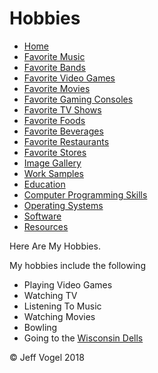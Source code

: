 <head>
		<link href="styles/Website About Me - main.md" rel="stylesheet"/>
	</head>
	<body onload="HobbiesPorcess()">
		<div class = "header">
			<h1>Hobbies</h1>
		</div>
		<div class="nav">
			<ul>
				<li><a href="Website About Me - Main.md">Home</a></li>
				<li><a href="Website About Me - Favorite Music.md">Favorite Music</a></li>
				<li><a href="Website About Me - Favorite Bands.md">Favorite Bands</a></li>
				<li><a href="Website About Me - Favorite Video Games.md">Favorite Video Games</a></li>
				<li><a href="Website About Me - Favorite Movies.md">Favorite Movies</a></li>
				<li><a href="Website About Me - Favorite Gaming Consoles.md">Favorite Gaming Consoles</a></li>
				<li><a href="Website About Me - Favorite TV Shows.md">Favorite TV Shows</a></li>
				<li><a href="Website About Me - Favorite Foods.md">Favorite Foods</a></li>
				<li><a href="Website About Me - Favorite Beverages.md">Favorite Beverages</a></li>
				<li><a href="Website About Me - Favorite Restaurants.md">Favorite Restaurants</a></li>
				<li><a href="Website About Me - Favorite Stores.md">Favorite Stores</a></li>
				<li><a href="Website About Me - Image Gallery.md">Image Gallery</a></li>
				<li><a href="Website About Me - Work Samples.md">Work Samples</a></li>
				<li><a href="Website About Me - Education.md">Education</a></li>
				<li><a href="Website About Me - Computer Programming Skills.md">Computer Programming Skills</a></li>
				<li><a href="Website About Me - Operating Systems.md">Operating Systems</a></li>
				<li><a href="Website About Me - Software.md">Software</a></li>
				<li><a href="Website About Me - Resources.md">Resources</a></li>
			</ul>
		</div>
		<div class = "content">
			<p>Here Are My Hobbies.</p>
			<p>My hobbies include the following</p>
			<div id ="myHobbiesDivElement">
				<ul>
					<li>Playing Video Games</li>
					<li>Watching TV</li>
					<li>Listening To Music</li>
					<li>Watching Movies</li>
					<li>Bowling</li>
					<li>Going to the <a href="http://www.wisdells.com/wisconsin-dells.htm">Wisconsin Dells</a></li>
				</ul>
			</div>
		</div>
		<div class = "footer">
			<p>&copy; Jeff Vogel 2018</p>
		</div>
	</body>
